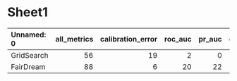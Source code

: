 # Sheet1

| Unnamed: 0   |   all_metrics |   calibration_error |   roc_auc |   pr_auc |   overall_positive_rate |   false_positive_rate |   true_positive_rate |
|:-------------|--------------:|--------------------:|----------:|---------:|------------------------:|----------------------:|---------------------:|
| GridSearch   |            56 |                  19 |         2 |        0 |                      12 |                    14 |                    9 |
| FairDream    |            88 |                   6 |        20 |       22 |                      13 |                    11 |                   16 |

